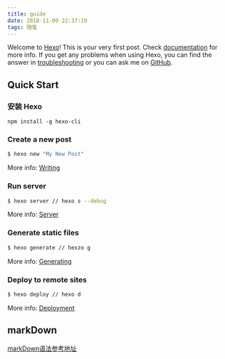 ```yaml
---
title: guide
date: 2018-11-09 22:37:19
tags: 随笔
---
```

Welcome to [Hexo](https://hexo.io/)! This is your very first post. Check [documentation](https://hexo.io/docs/) for more info. If you get any problems when using Hexo, you can find the answer in [troubleshooting](https://hexo.io/docs/troubleshooting.html) or you can ask me on [GitHub](https://github.com/hexojs/hexo/issues).

## Quick Start

### 安装 Hexo

```
npm install -g hexo-cli

```

### Create a new post

``` bash
$ hexo new "My New Post" 
```

More info: [Writing](https://hexo.io/docs/writing.html)

### Run server

``` bash
$ hexo server // hexo s --debug
```

More info: [Server](https://hexo.io/docs/server.html)

### Generate static files

``` bash
$ hexo generate // hexzo g
```

More info: [Generating](https://hexo.io/docs/generating.html)

### Deploy to remote sites

``` bash
$ hexo deploy // hexo d
```

More info: [Deployment](https://hexo.io/docs/deployment.html)


##  markDown

[markDown语法参考地址](https://www.appinn.com/markdown/)